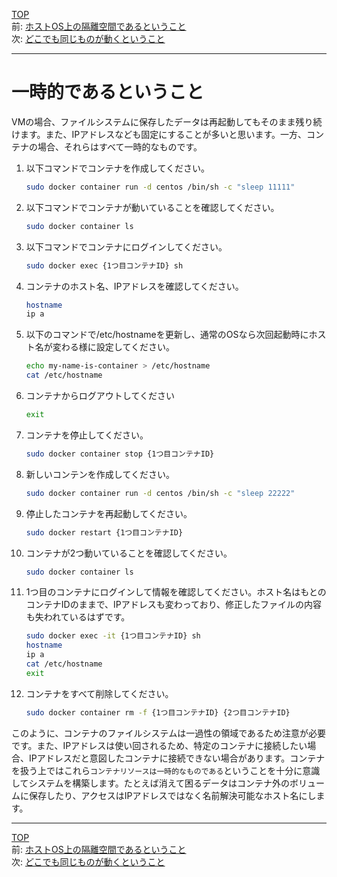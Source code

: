 [TOP](../README.md)   
前: [ホストOS上の隔離空間であるということ](./container-feature-isolation.md)  
次: [どこでも同じものが動くということ](./container-feature-reproducibility.md)  

--- 

# 一時的であるということ

VMの場合、ファイルシステムに保存したデータは再起動してもそのまま残り続けます。また、IPアドレスなども固定にすることが多いと思います。一方、コンテナの場合、それらはすべて一時的なものです。

1. 以下コマンドでコンテナを作成してください。
   ``` sh
   sudo docker container run -d centos /bin/sh -c "sleep 11111"
   ```
2. 以下コマンドでコンテナが動いていることを確認してください。
   ``` sh
   sudo docker container ls
   ```
3. 以下コマンドでコンテナにログインしてください。
   ``` sh
   sudo docker exec {1つ目コンテナID} sh
   ```
4. コンテナのホスト名、IPアドレスを確認してください。
   ``` sh
   hostname
   ip a
   ```
5. 以下のコマンドで/etc/hostnameを更新し、通常のOSなら次回起動時にホスト名が変わる様に設定してください。
   ``` sh
   echo my-name-is-container > /etc/hostname
   cat /etc/hostname
   ```
6. コンテナからログアウトしてください
   ``` sh
   exit
   ```
7. コンテナを停止してください。
   ``` sh
   sudo docker container stop {1つ目コンテナID}
   ```
8. 新しいコンテンを作成してください。
   ``` sh
   sudo docker container run -d centos /bin/sh -c "sleep 22222"
   ```
9. 停止したコンテナを再起動してください。
    ``` sh
    sudo docker restart {1つ目コンテナID}
    ```
10. コンテナが2つ動いていることを確認してください。
    ``` sh
    sudo docker container ls
    ```
11. 1つ目のコンテナにログインして情報を確認してください。ホスト名はもとのコンテナIDのままで、IPアドレスも変わっており、修正したファイルの内容も失われているはずです。
    ``` sh
    sudo docker exec -it {1つ目コンテナID} sh
    hostname
    ip a
    cat /etc/hostname
    exit
    ```
12. コンテナをすべて削除してください。
    ``` sh
    sudo docker container rm -f {1つ目コンテナID} {2つ目コンテナID}
    ```

このように、コンテナのファイルシステムは一過性の領域であるため注意が必要です。また、IPアドレスは使い回されるため、特定のコンテナに接続したい場合、IPアドレスだと意図したコンテナに接続できない場合があります。コンテナを扱う上ではこれら``コンテナリソースは一時的なものである``ということを十分に意識してシステムを構築します。たとえば消えて困るデータはコンテナ外のボリュームに保存したり、アクセスはIPアドレスではなく名前解決可能なホスト名にします。

---

[TOP](../README.md)   
前: [ホストOS上の隔離空間であるということ](./container-feature-isolation.md)  
次: [どこでも同じものが動くということ](./container-feature-reproducibility.md)  
